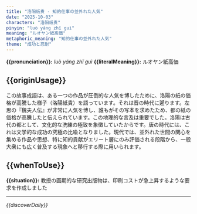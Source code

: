 ```yaml
---
title: "洛阳纸贵 - 知的仕事の並外れた人気"
date: "2025-10-03"
characters: "洛阳纸贵"
pinyin: "luò yáng zhǐ guì"
meaning: "ルオヤン紙高価"
metaphoric_meaning: "知的仕事の並外れた人気"
theme: "成功と忍耐"
---
```


**{{pronunciation}}:** *luò yáng zhǐ guì*
**{{literalMeaning}}:** ルオヤン紙高価

## {{originUsage}}

この故事成語は、ある一つの作品が圧倒的な人気を博したために、洛陽の紙の価格が高騰した様子（洛陽紙貴）を語っています。それは晋の時代に遡ります。左思の『魏夫人伝』が非常に人気を博し、誰もがその写本を求めたため、都の紙の価格が高騰したと伝えられています。この地理的な言及は重要でした。洛陽は古代の都として、文化的な洗練の極致を象徴していたからです。唐の時代には、これは文学的な成功の究極の比喩となりました。現代では、並外れた世間の関心を集める作品や思想、特に知的貢献がエリート層にのみ評価される段階から、一般大衆にも広く普及する現象へと移行する際に用いられます。

## {{whenToUse}}

**{{situation}}:** 教授の画期的な研究出版物は、印刷コストが急上昇するような要求を作成しました

---

*{{discoverDaily}}*
